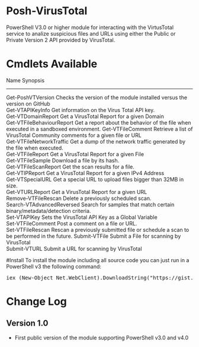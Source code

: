 Posh-VirusTotal
===============

PowerShell V3.0 or higher module for interacting with the VirtusTotal service to analize suspicious files and URLs using either the Public or Private Version 2 API provided by VirusTotal.

Cmdlets Available
=================

Name                      Synopsis                                                                             
----                      --------                                                                             
Get-PoshVTVersion         Checks the version of the module installed versus the version on GitHub              
Get-VTAPIKeyInfo          Get information on the Virus Total API key.                                          
Get-VTDomainReport        Get a VirusTotal Report for a given Domain                                           
Get-VTFileBehaviourReport Get a report about the behavior of the file when executed in a sandboxed environment.
Get-VTFileComment         Retrieve a list of VirusTotal Community comments for a given file or URL             
Get-VTFileNetworkTraffic  Get a dump of the network traffic generated by the file when executed.               
Get-VTFileReport          Get a VirusTotal Report for a given File                                             
Get-VTFileSample          Download a file by its hash.                                                         
Get-VTFileScanReport      Get the scan results for a file.                                                     
Get-VTIPReport            Get a VirusTotal Report for a given IPv4 Address                                     
Get-VTSpecialURL          Get a special URL to upload files bigger than 32MB in size.                          
Get-VTURLReport           Get a VirusTotal Report for a given URL                                              
Remove-VTFileRescan       Delete a previously scheduled scan.                                                  
Search-VTAdvancedReversed Search for samples that match certain binary/metadata/detection criteria.            
Set-VTAPIKey              Sets the VirusTotal API Key as a Global Variable                                     
Set-VTFileComment         Post a comment on a file or URL.                                                     
Set-VTFileRescan          Rescan a previously submitted file or schedule a scan to be performed in the future. 
Submit-VTFile             Submit a File for scanning by VirusTotal                                             
Submit-VTURL              Submit a URL for scanning by VirusTotal    

#Install
To install the module including all source code you can just run in a PowerShell v3 the following command:
<pre>
iex (New-Object Net.WebClient).DownloadString("https://gist.githubusercontent.com/darkoperator/9138373/raw/22fb97c07a21139a398c2a3d6ca7e3e710e476bc/PoshVTInstall.ps1")
</pre>

# Change Log

## Version 1.0

* First public version of the module supporting PowerShell v3.0 and v4.0